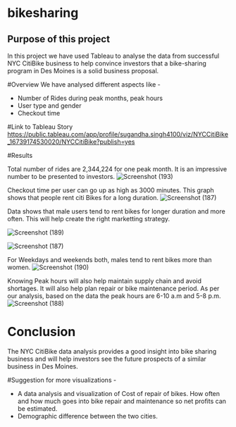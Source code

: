 # bikesharing
## Purpose of this project
In this project we have used Tableau to analyse the data from successful NYC CitiBike business to help convince investors that a bike-sharing program in Des Moines is a solid business proposal. 

#Overview
We have analysed different aspects like -
- Number of Rides during peak months, peak hours
- User type and gender 
- Checkout time

#Link to Tableau Story
https://public.tableau.com/app/profile/sugandha.singh4100/viz/NYCCitiBike_16739174530020/NYCCitiBike?publish=yes

#Results

Total number of rides are 2,344,224 for one peak month. It is an impressive number to be presented to investors.
![Screenshot (193)](https://user-images.githubusercontent.com/112904905/212791726-b93b30fb-adcf-4a33-8f20-9105ebf93360.png)

Checkout time per user can go up as high as 3000 minutes. This graph shows that people rent citi Bikes for a long duration.
![Screenshot (187)](https://user-images.githubusercontent.com/112904905/212791840-824640b9-8e87-4109-95e0-ba8bb8093c4d.png)

Data shows that male users tend to rent bikes for longer duration and more often. This will help create the right marketting strategy.

![Screenshot (189)](https://user-images.githubusercontent.com/112904905/212791921-41c16b5b-045a-4f75-9192-b8d6ccea49a9.png)

![Screenshot (187)](https://user-images.githubusercontent.com/112904905/212792728-964256b9-0ebc-415e-a22a-b3994e2b36e9.png)

For Weekdays and weekends both, males tend to rent bikes more than women.
![Screenshot (190)](https://user-images.githubusercontent.com/112904905/212791950-4b9e68c6-9900-4784-aef7-9c0649ece050.png)

Knowing Peak hours will also help maintain supply chain and avoid shortages. It will also help plan repair or bike maintenance period. As per our analysis, based on the data the peak hours are 6-10 a.m and 5-8 p.m.
![Screenshot (188)](https://user-images.githubusercontent.com/112904905/212791980-e5bcafde-8a00-4f17-a8ac-6b438212f954.png)

# Conclusion
The NYC CitiBike data analysis provides a good insight into bike sharing business and will help investors see the future prospects of a similar business in Des Moines.

#Suggestion for more visualizations -
- A data analysis and visualization of Cost of repair of bikes. How often and how much goes into bike repair and maintenance so net profits can be estimated.
- Demographic difference between the two cities.  
